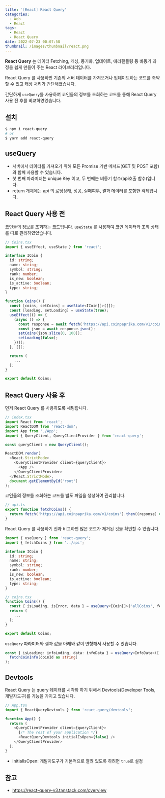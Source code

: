 ```yaml
---
title: '[React] React Query'
categories:
  - Web
  - React
tags:
  - React
  - React Query
date: 2022-07-23 00:07:58
thumbnail: /images/thumbnail/react.png
---
```


**React Query** 는 데이터 Fetching, 캐싱, 동기화, 업데이트, 에러핸들링 등 비동기 과정을 쉽게 만들어 주는 React 라이브러리입니다.

React Query 를 사용하면 기존의 서버 데이터를 가져오거나 업데이트하는 코드를 축약할 수 있고 캐싱 처리가 간단해졌습니다.

간단하게 `useQuery`를 사용하여 코인들의 정보를 조회하는 코드를 통해 React Query 사용 전 후를 비교하였었습니다.

## 설치

```bash
$ npm i react-query
# or
$ yarn add react-query
```

## useQuery

- 서버에서 데이터를 가져오기 위해 모든 Promise 기반 메서드(GET 및 POST 포함)와 함께 사용할 수 있습니다.
- 첫 번째 파라미터는 unique Key 이고, 두 번째는 비동기 함수(api호출 함수)입니다.
- return 개체에는 api 의 로딩상태, 성공, 실패여부, 결과 데이터를 포함한 객체입니다.

## React Query 사용 전

코인들의 정보를 조회하는 코드입니다. `useState` 를 사용하여 코인 데이터와 조회 상태를 따로 관리하였었습니다.

```ts
// Coins.tsx
import { useEffect, useState } from 'react';

interface ICoin {
  id: string;
  name: string;
  symbol: string;
  rank: number;
  is_new: boolean;
  is_active: boolean;
  type: string;
}

function Coins() {
  const [coins, setCoins] = useState<ICoin[]>([]);
  const [loading, setLoading] = useState(true);
  useEffect(() => {
    (async () => {
      const response = await fetch('https://api.coinpaprika.com/v1/coins');
      const json = await response.json();
      setCoins(json.slice(0, 100));
      setLoading(false);
    })();
  }, []);

  return (
    ...
  );
}

export default Coins;
```

## React Query 사용 후

먼저 React Query 를 사용하도록 세팅합니다.

```ts
// index.tsx
import React from 'react';
import ReactDOM from 'react-dom';
import App from './App';
import { QueryClient, QueryClientProvider } from 'react-query';

const queryClient = new QueryClient();

ReactDOM.render(
  <React.StrictMode>
    <QueryClientProvider client={queryClient}>
      <App />
    </QueryClientProvider>
  </React.StrictMode>,
  document.getElementById('root')
);
```

코인들의 정보를 조회하는 코드를 별도 파일을 생성하여 관리합니다.

```ts
// api.ts
export function fetchCoins() {
  return fetch('https://api.coinpaprika.com/v1/coins').then((reponse) => reponse.json());
}
```

React Query 를 사용하기 전과 비교하면 많은 코드가 제거된 것을 확인할 수 있습니다.

```ts
import { useQuery } from 'react-query';
import { fetchCoins } from '../api';

interface ICoin {
  id: string;
  name: string;
  symbol: string;
  rank: number;
  is_new: boolean;
  is_active: boolean;
  type: string;
}

// coins.tsx
function Coins() {
  const { isLoading, isError, data } = useQuery<ICoin[]>('allCoins', fetchCoins);
  return (
    ...
  );
}

export default Coins;
```

`useQuery` 파라미터와 결과 값을 아래와 같이 변형해서 사용할 수 있습니다.

```ts
const { isLoading: infoLoding, data: infoData } = useQuery<InfoData>(['info', coinId], () =>
  fetchCoinInfo(coinId as string)
);
```

## Devtools

React Query 는 query 데이터를 시각화 하기 위해서 Devtools(Developer Tools, 개발자도구)를 기능을 가지고 있습니다.

```ts
// App.tsx
import { ReactQueryDevtools } from 'react-query/devtools';

function App() {
  return (
    <QueryClientProvider client={queryClient}>
      {/* The rest of your application */}
      <ReactQueryDevtools initialIsOpen={false} />
    </QueryClientProvider>
  );
}
```

- initialIsOpen: 개발자도구가 기본적으로 열려 있도록 하려면 `true`로 설정

## 참고

- https://react-query-v3.tanstack.com/overview
